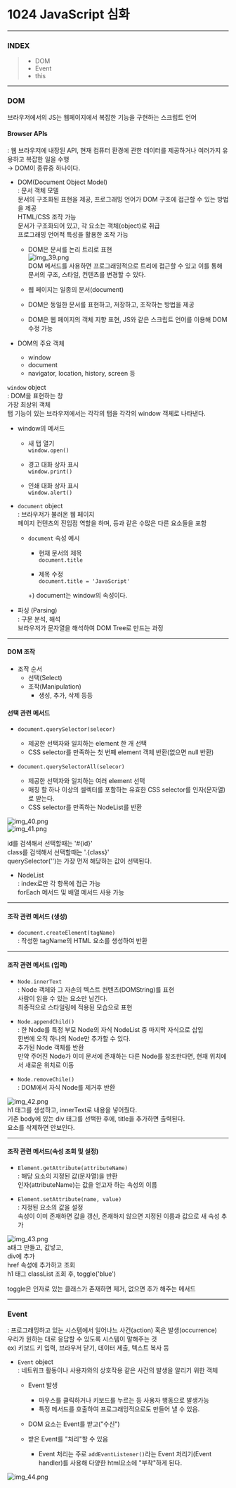 # 1024 JavaScript 심화  

---  
### INDEX  
> - DOM  
> - Event  
> - this  


---  
### DOM  
브라우저에서의 JS는 웹페이지에서 복잡한 기능을 구현하는 스크립트 언어  

#### Browser APIs  
: 웹 브라우저에 내장된 API, 현재 컴퓨터 환경에 관한 데이터를 제공하거나 여러가지 유용하고 복잡한 일을 수행  
&rightarrow; DOM이 종류중 하나이다.  

- DOM(Document Object Model)  
: 문서 객체 모델  
  문서의 구조화된 표현을 제공, 프로그래밍 언어가 DOM 구조에 접근할 수 있는 방법을 제공  
  HTML/CSS 조작 가능  
  문서가 구조화되어 있고, 각 요소는 객체(object)로 취급  
  프로그래밍 언어적 특성을 활용한 조작 가능  
  
  - DOM은 문서를 논리 트리로 표현  
    ![img_39.png](img_39.png)  
    DOM 메서드를 사용하면 프로그래밍적으로 트리에 접근할 수 있고 이를 통해 문서의 구조, 스타일, 컨텐츠를 변경할 수 있다.  
      
  - 웹 페이지는 일종의 문서(document)  
  - DOM은 동일한 문서를 표현하고, 저장하고, 조작하는 방법을 제공  
  - DOM은 웹 페이지의 객체 지향 표현, JS와 같은 스크립트 언어를 이용해 DOM 수정 가능  
      

- DOM의 주요 객체  
  - window  
  - document
  - navigator, location, history, screen 등  
    

`window` object  
: DOM을 표현하는 창  
가장 최상위 객체  
탭 기능이 있는 브라우저에서는 각각의 탭을 각각의 window 객체로 나타낸다.  

- window의 메서드  
  - 새 탭 열기  
  `window.open()`  
    
  - 경고 대화 상자 표시  
  `window.print()`  
    
  - 인쇄 대화 상자 표시  
  `window.alert()`  
    
- `document` object  
: 브라우저가 불러온 웹 페이지  
  페이지 컨텐츠의 진입점 역할을 하며, <body> 등과 같은 수많은 다른 요소들을 포함  
  
  - `document` 속성 예시  
    - 현재 문서의 제목  
    `document.title`  
      
    - 제목 수정  
    `document.title = 'JavaScript'`

    +) document는 window의 속성이다.  
  
- 파싱 (Parsing)  
: 구문 분석, 해석  
  브라우저가 문자열을 해석하여 DOM Tree로 만드는 과정  
  
---  
#### DOM 조작  

- 조작 순서  
  - 선택(Select)  
  - 조작(Manipulation)  
    - 생성, 추가, 삭제 등등  
  
#### 선택 관련 메서드  

- `document.querySelector(selecor)`  
  - 제공한 선택자와 일치하는 element 한 개 선택  
  - CSS selector를 만족하는 첫 번째 element 객체 반환(없으면 null 반환)  
  
- `document.querySelectorAll(selecor)`  
  - 제공한 선택자와 일치하는 여러 element 선택  
  - 매칭 할 하나 이상의 셀렉터를 포함하는 유효한 CSS selector를 인자(문자열)로 받는다.  
  - CSS selector를 만족하는 NodeList를 반환  
  
![img_40.png](img_40.png)  
![img_41.png](img_41.png)  

id를 검색해서 선택할때는 '#{id}'  
class를 검색해서 선택할때는 '.{class}'  
querySelector('')는 가장 먼저 해당하는 값이 선택된다.  

- NodeList  
: index로만 각 항목에 접근 가능  
  forEach 메서드 및 배열 메서드 사용 가능  
  
---  
#### 조작 관련 메서드 (생성)  
- `document.createElement(tagName)`  
: 작성한 tagName의 HTML 요소를 생성하여 반환  
  
---  
#### 조작 관련 메서드 (입력)  
- `Node.innerText`  
: Node 객체와 그 자손의 텍스트 컨텐츠(DOMString)를 표현  
  사람이 읽을 수 있는 요소만 남긴다.  
  최종적으로 스타일링에 적용된 모습으로 표현  
  
- `Node.appendChild()`  
: 한 Node를 특정 부모 Node의 자식 NodeList 중 마지막 자식으로 삽입  
  한번에 오직 하나의 Node만 추가할 수 있다.  
  추가된 Node 객체를 반환  
  만약 주어진 Node가 이미 문서에 존재하는 다른 Node를 참조한다면, 현재 위치에서 새로운 위치로 이동  
  
- `Node.removeChile()`  
: DOM에서 자식 Node를 제거후 반환  
  
![img_42.png](img_42.png)  
h1 태그를 생성하고, innerText로 내용을 넣어줬다.  
기존 body에 있는 div 태그를 선택한 후에, title을 추가하면 출력된다.  
요소를 삭제하면 안보인다.  

---  
#### 조작 관련 메서드(속성 조회 및 설정)  
- `Element.getAttribute(attributeName)`  
: 해당 요소의 지정된 값(문자열)을 반환  
  인자(attributeName)는 값을 얻고자 하는 속성의 이름  
  
- `Element.setAttribute(name, value)`  
: 지정된 요소의 값을 설정  
  속성이 이미 존재하면 값을 갱신, 존재하지 않으면 지정된 이름과 값으로 새 속성 추가  
  
   
![img_43.png](img_43.png)  
a태그 만들고, 값넣고,  
div에 추가  
href 속성에 추가하고 조회  
h1 태그 classList 조회 후, toggle('blue')  

toggle은 인자로 있는 클래스가 존재하면 제거, 없으면 추가 해주는 메서드  

---  
### Event  
: 프로그래밍하고 있는 시스템에서 일어나느 사건(action) 혹은 발생(occurrence)  
우리가 원하는 대로 응답할 수 있도록 시스템이 말해주는 것  
ex) 키보드 키 입력, 브라우저 닫기, 데이터 제출, 텍스트 복사 등  

- `Event` object  
: 네트워크 활동이나 사용자와의 상호작용 같은 사건의 발생을 알리기 위한 객체  
  
  - Event 발생  
    - 마우스를 클릭하거나 키보드를 누르는 등 사용자 행동으로 발생가능  
    - 특정 메서드를 호출하여 프로그래밍적으로도 만들어 낼 수 있음.  
  
  - DOM 요소는 Event를 받고("수신")  
  - 받은 Event를 "처리"할 수 있음  
    - Event 처리는 주로 `addEventListener()`라는 Event 처리기(Event handler)를 사용해 다양한 html요소에 "부착"하게 된다.  


![img_44.png](img_44.png)  

    






